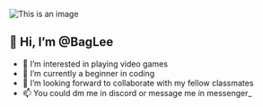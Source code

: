 ![This is an image](https://myoctocat.com/assets/images/base-octocat.svg)

## 👋 Hi, I’m @BagLee
- 👀 I’m interested in playing video games
- 🌱 I’m currently a beginner in coding  
- 💞️ I’m looking forward to collaborate with my fellow classmates 
- 📫 You could dm me in discord or message me in messenger_

<!---
BagLee/BagLee is a ✨ special ✨ repository because its `README.md` (this file) appears on your GitHub profile.
You can click the Preview link to take a look at your changes.
--->
